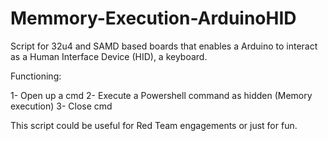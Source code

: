 # Memmory-Execution-ArduinoHID

Script for 32u4 and SAMD based boards that enables a Arduino to interact as a Human Interface Device (HID), a keyboard.

Functioning:

1- Open up a cmd
2- Execute a Powershell command as hidden (Memory execution)
3- Close cmd

This script could be useful for Red Team engagements or just for fun.
